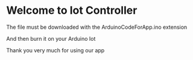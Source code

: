 # Welcome to Iot Controller

The file must be downloaded with the ArduinoCodeForApp.ino extension

And then burn it on your Arduino Iot

Thank you very much for using our app
